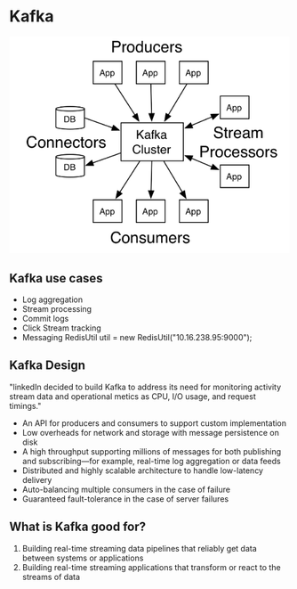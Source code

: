 # Kafka

![](./kafka.PNG)

## Kafka use cases
* Log aggregation
* Stream processing
* Commit logs
* Click Stream tracking
* Messaging RedisUtil util = new RedisUtil("10.16.238.95:9000");

## Kafka Design
"linkedIn decided to build Kafka to address its need for monitoring activity stream data and operational metics as CPU, I/O usage, and request timings." 
* An API for producers and consumers to	support	custom implementation 
* Low overheads	for	network	and	storage	with message persistence on	disk 
* A	high throughput	supporting	millions of	messages for both publishing and subscribing—for example, real-time	log	aggregation	or data	feeds 
* Distributed and highly scalable architecture to handle low-latency delivery 
* Auto-balancing multiple consumers	in the case	of failure 
* Guaranteed fault-tolerance in	the	case of	server failures

## What is Kafka good for?
1. Building real-time streaming data pipelines that reliably get data between systems or applications
2. Building real-time streaming applications that transform or react to the streams of data
